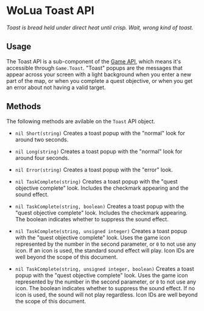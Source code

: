 # WoLua Toast API
_Toast is bread held under direct heat until crisp. Wait, wrong kind of toast._

## Usage
The Toast API is a sub-component of the [Game API](game.md), which means it's accessible through `Game.Toast`. "Toast" popups are the messages that appear across your screen with a light background when you enter a new part of the map, or when you complete a quest objective, or when you get an error about not having a valid target.

## Methods
The following methods are avilable on the `Toast` API object.

- `nil Short(string)`
  Creates a toast popup with the "normal" look for around two seconds.

- `nil Long(string)`
  Creates a toast popup with the "normal" look for around four seconds.

- `nil Error(string)`
  Creates a toast popup with the "error" look.

- `nil TaskComplete(string)`
  Creates a toast popup with the "quest objective complete" look. Includes the checkmark appearing and the sound effect.

- `nil TaskComplete(string, boolean)`
  Creates a toast popup with the "quest objective complete" look. Includes the checkmark appearing. The boolean indicates whether to suppress the sound effect.

- `nil TaskComplete(string, unsigned integer)`
  Creates a toast popup with the "quest objective complete" look. Uses the game icon represented by the number in the second parameter, or `0` to not use any icon. If an icon is used, the standard sound effect will play.
  Icon IDs are well beyond the scope of this document.

- `nil TaskComplete(string, unsigned integer, boolean)`
  Creates a toast popup with the "quest objective complete" look. Uses the game icon represented by the number in the second parameter, or `0` to not use any icon. The boolean indicates whether to suppress the sound effect. If no icon is used, the sound will not play regardless.
  Icon IDs are well beyond the scope of this document.
